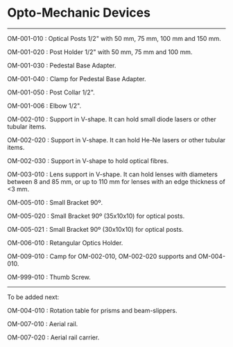 # Opto-Mechanic Devices
-------
OM-001-010 : Optical Posts 1/2" with 50 mm, 75 mm, 100 mm and 150 mm.

OM-001-020 : Post Holder 1/2" with 50 mm, 75 mm and 100 mm.

OM-001-030 : Pedestal Base Adapter.

OM-001-040 : Clamp for Pedestal Base Adapter.

OM-001-050 : Post Collar 1/2".

OM-001-006 : Elbow 1/2".

OM-002-010 : Support in V-shape. It can hold small diode lasers or other tubular items.

OM-002-020 : Support in V-shape. It can hold He-Ne lasers or other tubular items.

OM-002-030 : Support in V-shape to hold optical fibres.

OM-003-010 : Lens support in V-shape. It can hold lenses with diameters between 8 and 85 mm, or up to 110 mm for lenses with an edge thickness of <3 mm.

OM-005-010 : Small Bracket 90º.

OM-005-020 : Small Bracket 90º (35x10x10) for optical posts.

OM-005-021 : Small Bracket 90º (30x10x10) for optical posts.

OM-006-010 : Retangular Optics Holder.

OM-009-010 : Camp for OM-002-010, OM-002-020 supports and OM-004-010.

OM-999-010 : Thumb Screw.

------
To be added next:

OM-004-010 : Rotation table for prisms and beam-slippers.

OM-007-010 : Aerial rail.

OM-007-020 : Aerial rail carrier.
